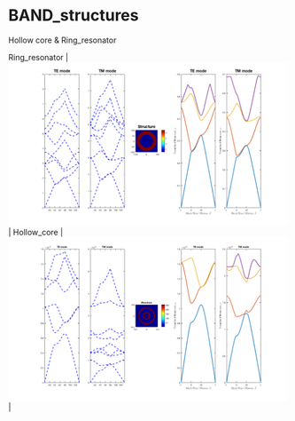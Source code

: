# BAND_structures
Hollow core &amp; Ring_resonator

Ring_resonator |![Ring_resonator](https://github.com/issahi62/BAND_structures/blob/master/Ben2.png) |
Hollow_core    |![Hollow_core](https://github.com/issahi62/BAND_structures/blob/master/Ben.png)     |
